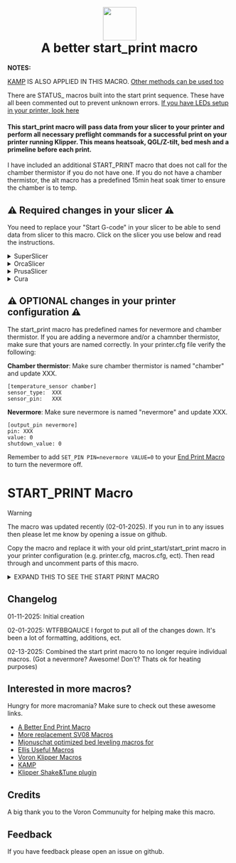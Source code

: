 <h1 align="center">
  <br>
  <img src="img/start.png" width="75""></a>
  <br>
    A better start_print macro
  <br>
</h1>

<b>NOTES:</b>

[KAMP](https://github.com/kyleisah/Klipper-Adaptive-Meshing-Purging) IS ALSO APPLIED IN THIS MACRO. [Other methods can be used too](https://www.printables.com/model/1035759-adaptive-purge-for-any-3d-printer-using-slicer-var)

There are STATUS_ macros built into the start print sequence. These have all been commented out to prevent unknown errors. [If you have LEDs setup in your printer, look here](https://github.com/julianschill/klipper-led_effect)

<h4>This start_print macro will pass data from your slicer to your printer and perform all necessary preflight commands for a successful print on your printer running Klipper. This means heatsoak, QGL/Z-tilt, bed mesh and a primeline before each print.</h4>

<p>I have included an additional START_PRINT macro that does not call for the chamber thermistor if you do not have one. If you do not have a chamber thermistor, the alt macro has a predefined 15min heat soak timer to ensure the chamber is to temp.</p>

## :warning: Required changes in your slicer :warning:
You need to replace your "Start G-code" in your slicer to be able to send data from slicer to this macro. Click on the slicer you use below and read the instructions.

<details>
<summary>SuperSlicer</summary>
In Superslicer go to "Printer settings" -> "Custom g-code" -> "Start G-code" and update it to:

```
M104 S0 ; Stops OrcaSlicer from sending temp waits separately
M140 S0
START_PRINT EXTRUDER=[first_layer_temperature] BED=[first_layer_bed_temperature] CHAMBER=[chamber_temperature] MATERIAL=[filament_type]
```
</details>
<details>
<summary>OrcaSlicer</summary>
In OrcaSlicer go to "Printer settings" -> "Machine start g-code" and update it to:

```
M104 S0 ; Stops OrcaSlicer from sending temp waits separately
M140 S0
START_PRINT EXTRUDER=[first_layer_temperature] BED=[first_layer_bed_temperature] CHAMBER=[chamber_temperature] MATERIAL=[filament_type]
```
</details>
<details>
<summary>PrusaSlicer</summary>

In PrusaSlicer go to "Printer settings" -> "Custom g-code" -> "Start G-code" and update it to:

```
M104 S0 ; Stops PrusaSlicer from sending temp waits separately
M140 S0
start_print EXTRUDER=[first_layer_temperature[initial_extruder]] BED=[first_layer_bed_temperature] CHAMBER=[chamber_temperature] MATERIAL=[filament_vendor]
```
</details>
<details>
<summary>Cura</summary>

In Cura go to "Settings" -> "Printer" -> "Manage printers" -> "Machine settings" -> "Start G-code" and update it to:

```
start_print EXTRUDER={material_print_temperature_layer_0} BED={material_bed_temperature_layer_0} CHAMBER={build_volume_temperature} MATERIAL={material_type}
```
</details>

## :warning: OPTIONAL changes in your printer configuration :warning:

The start_print macro has predefined names for nevermore and chamber thermistor. If you are adding a nevermore and/or a chamnber thermistor, make sure that yours are named correctly. In your printer.cfg file verify the following:

**Chamber thermistor**:
Make sure chamber thermistor is named "chamber" and update XXX.

```
[temperature_sensor chamber]
sensor_type:  XXX
sensor_pin:   XXX
```

**Nevermore**:
Make sure nevermore is named "nevermore" and update XXX.

```
[output_pin nevermore]
pin: XXX
value: 0
shutdown_value: 0
```

Remember to add ```SET_PIN PIN=nevermore VALUE=0``` to your [End Print Macro](https://github.com/ss1gohan13/A-Better-End-Print-Macro) to turn the nevermore off.

# START_PRINT Macro

> [!WARNING]  
> The macro was updated recently (02-01-2025). If you run in to any issues then please let me know by opening a issue on github.

Copy the macro and replace it with your old print_start/start_print macro in your printer configuration (e.g. printer.cfg, macros.cfg, ect). Then read through and uncomment parts of this macro.

<details>
<summary>EXPAND THIS TO SEE THE START PRINT MACRO</summary>
  
```
#####################################################################
#------------------- A better start_print macro --------------------#
#####################################################################

[gcode_macro START_PRINT]
gcode:
    # This part fetches data from your slicer, such as bed temp, extruder temp, chamber temp, and the size of your printer.
    {% set target_bed = params.BED|int %}
    {% set target_extruder = params.EXTRUDER|int %}
    {% set target_chamber = params.CHAMBER|default("40")|int %}
    {% set x_wait = printer.toolhead.axis_maximum.x|float / 2 %}
    {% set y_wait = printer.toolhead.axis_maximum.y|float / 2 %}
    {% set has_z_tilt = 'z_tilt' in printer and not printer.z_tilt.applied %}
    {% set has_quad_gantry = printer.quad_gantry_level.applied == False if 'quad_gantry_level' in printer else False %}

    # Homes the printer, sets absolute positioning, and updates the Stealthburner LEDs.
    #STATUS_HOMING

    {% if not 'xyz' in printer.toolhead.homed_axes %}
        # If not fully homed, check if X and Y are homed
        {% if not ('x' in printer.toolhead.homed_axes and 'y' in printer.toolhead.homed_axes) %}
            # If X or Y not homed, do full homing
            G28
        {% else %}
            # If only X and Y are homed, check if Z is homed
            {% if not 'z' in printer.toolhead.homed_axes %}
                # If Z is not homed, home Z
                G28 Z
            {% endif %}
        {% endif %}
    {% endif %}
                
    G90                                                             # Use absolute/relative coordinates
    M400                                                            # Wait for current moves to finish
    CLEAR_PAUSE                                                     # Clear any existing pause state

    # Uncomment for bed mesh (1 of 2)
    BED_MESH_CLEAR                                                  # Clears old saved bed mesh (if any)

    # Checks if the bed temp is higher than 90C - if so, then trigger a heat soak.
    {% if params.BED|int > 90 %}
      M117 Bed: {target_bed}C                                      # Display bed temperature
      #STATUS_HEATING                                              # Sets SB-LEDs to heating-mode
      M106 S255                                                    # Turns on the PT-fan
      # Uncomment if you have a Nevermore.
      SET_PIN PIN=nevermore VALUE=1                                # Turns on the Nevermore
      G1 X{x_wait} Y{y_wait} Z15 F9000                            # Go to the center of the bed
      M190 S{target_bed}                                          # Sets the target temp for the bed
      M117 Heatsoak: {target_chamber}C                            # Display heatsoak info
      # Conditional check for chamber thermistor
      {% if printer["temperature_sensor chamber"] is defined %}
        TEMPERATURE_WAIT SENSOR="temperature_sensor chamber" MINIMUM={target_chamber}   # Waits for the chamber to reach the desired temp
      {% else %}
        G4 P900000                                                  # Wait 15 minutes for heatsoak
      {% endif %}

    # If the bed temp is not over 90c, then handle soak based on material
    {% else %}
      M117 Bed: {target_bed}C                                     # Display bed temperature
      #STATUS_HEATING                                              # Sets SB-leds to heating-mode
      G1 X{x_wait} Y{y_wait} Z15 F9000                            # Go to center of the bed
      M190 S{target_bed}                                          # Sets the target temp for the bed
      
      # Material-based soak times with variant handling
      {% set raw_material = params.MATERIAL|default("PLA")|string|upper %}
      
      # Extract base material type by handling variants
      {% set material = namespace(type="") %}
      {% if "PLA" in raw_material %}
          {% set material.type = "PLA" %}
      {% elif "PETG" in raw_material %}
          {% set material.type = "PETG" %}
      {% elif "TPU" in raw_material or "TPE" in raw_material %}
          {% set material.type = "TPU" %}
      {% elif "PVA" in raw_material %}
          {% set material.type = "PVA" %}
      {% elif "HIPS" in raw_material %}
          {% set material.type = "HIPS" %}
      {% else %}
          {% set material.type = raw_material %}
      {% endif %}

      # Define soak times
      {% set soak_time = {
          "PLA": 180000,    # 3 minutes - Standard PLA soak time
          "PETG": 240000,   # 4 minutes - PETG needs slightly longer to stabilize
          "TPU": 180000,    # 3 minutes - TPU/TPE materials
          "PVA": 180000,    # 3 minutes - Support material, similar to PLA
          "HIPS": 240000    # 4 minutes - When used as support/primary under 90C
      }[material.type]|default(300000) %}    # Default to 5 minutes if material not found
      
      M117 Soak: {soak_time/60000|int}min ({raw_material})        # Display soak time and material
      G4 P{soak_time}                                             # Execute soak timer
    {% endif %}

    # Conditional method for Z_TILT_ADJUST and QUAD_GANTRY_LEVEL
    {% if has_z_tilt %}
      #STATUS_LEVELING                                            # Sets SB-LEDs to leveling-mode
      M117 Z-tilt adjust                                         # Display Z-tilt adjustment
      Z_TILT_ADJUST                                              # Levels the buildplate via z_tilt_adjust
      G28 Z                                                      # Homes Z again after z_tilt_adjust
    {% elif has_quad_gantry %}
      #STATUS_LEVELING                                             # Sets SB-LEDs to leveling-mode
      M117 QGL                                                    # Display QGL status
      QUAD_GANTRY_LEVEL                                           # Levels the gantry
      #STATUS_HOMING                                               # Sets SB-LEDs to homing-mode
      G28 Z                                                       # Homes Z again after QGL
    {% endif %}

    # Heating the nozzle to 150C. This helps with getting a correct Z-home
    #STATUS_HEATING                                                # Sets SB-LEDs to heating-mode
    M117 Hotend: 150C                                             # Display hotend temperature
    M109 S150                                                     # Heats the nozzle to 150C

    #STATUS_CLEANING                                               # Sets SB-LEDs to cleaning-mode
    CLEAN_NOZZLE EXTRUDER={target_extruder}                      # Clean nozzle before printing

    #STATUS_COOLING                                                # Sets SB-LEDs to cooling-mode
    #M109 S150                                                     # Heats the nozzle to 150C

    #M117 Tappy Tap                                               # Display tappy tap message
    #PROBE_EDDY_NG_TAP                                             # See: https://hackmd.io/yEF4CEntSHiFTj230CdD0Q

    SMART_PARK                                                    # Parks the toolhead neat the beginning of the print

    # Uncomment for bed mesh (2 of 2)
    #STATUS_MESHING                                               # Sets SB-LEDs to bed mesh-mode
    M117 Bed mesh                                                # Display bed mesh status
    BED_MESH_CALIBRATE ADAPTIVE=1                                # Starts bed mesh

    M400                                                         # Wait for current moves to finish

    SMART_PARK                                                   # KAMP smart park

    # Heats up the nozzle to target via data from the slicer
    M117 Hotend: {target_extruder}C                             # Display target hotend temperature
    #STATUS_HEATING                                              # Sets SB-LEDs to heating-mode
    M107                                                        # Turns off part cooling fan
    M109 S{target_extruder}                                     # Heats the nozzle to printing temp
    
    # Gets ready to print by doing a purge line and updating the SB-LEDs
    M117 The purge...                                           # Display purge status
    #STATUS_CLEANING                                             # Sets SB-LEDs to cleaning-mode
    LINE_PURGE                                                  # KAMP line purge

    M117 Printer goes brrr                                      # Display print starting
    
    #STATUS_PRINTING                                             # Sets SB-LEDs to printing-mode
```
</details>

## Changelog

01-11-2025: Initial creation 

02-01-2025: WTFBBQAUCE I forgot to put all of the changes down. It's been a lot of formatting, additions, ect. 

02-13-2025: Combined the start print macro to no longer require individual macros. (Got a nevermore? Awesome! Don't? Thats ok for heating purposes)

## Interested in more macros?

Hungry for more macromania? Make sure to check out these awesome links.

- [A Better End Print Macro](https://github.com/ss1gohan13/A-Better-End-Print-Macro)
- [More replacement SV08 Macros](https://github.com/ss1gohan13/SV08-Replacement-Macros)
- [Mjonuschat optimized bed leveling macros for](https://mjonuschat.github.io/voron-mods/docs/guides/optimized-bed-leveling-macros/)
- [Ellis Useful Macros](https://ellis3dp.com/Print-Tuning-Guide/articles/index_useful_macros.html)
- [Voron Klipper Macros](https://github.com/The-Conglomerate/Voron-Klipper-Common/)
- [KAMP](https://github.com/kyleisah/Klipper-Adaptive-Meshing-Purging)
- [Klipper Shake&Tune plugin](https://github.com/Frix-x/klippain-shaketune)


## Credits

A big thank you to the Voron Communuity for helping make this macro. 

## Feedback

If you have feedback please open an issue on github.
